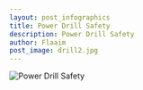 ```yaml
---
layout: post_infographics
title: Power Drill Safety
description: Power Drill Safety
author: Flaaim
post_image: drill2.jpg
---
```


![Power Drill Safety](https://safetyworkblog.com/assets/infographics/drill2.jpg)


